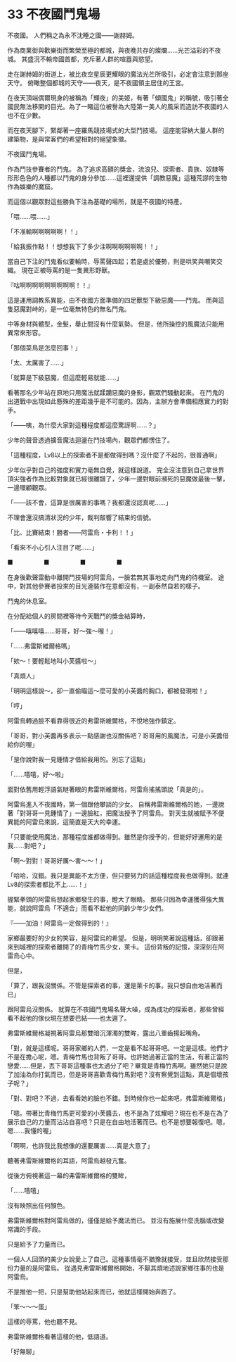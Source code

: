# 33 不夜國鬥鬼場

不夜國。
人們稱之為永不沈睡之國——謝赫姆。

作為商業街與歡樂街而繁榮至極的都城，與夜晚共存的燦爛……光芒溢彩的不夜城。
其盛況不輸帝國首都，充斥著人群的喧囂與慾望。

走在謝赫姆的街道上，被比夜空星辰更耀眼的魔法光芒所吸引，必定會注意到那座天守。
俯瞰整個都城的天守——夜天，是不夜國領主居住的王宮。

在夜天頂端偶爾現身的被稱為「輝夜」的美姬，有著「傾國鬼」的稱號，吸引著全國民無法移開的目光。為了一睹這位被譽為大陸第一美人的風采而造訪不夜國的人也不在少數。

而在夜天腳下，緊鄰著一座羅馬競技場式的大型鬥技場。
這座能容納大量人群的建築物，是與常客們的希望相對的絕望象徵。

不夜國鬥鬼場。

作為鬥技參賽者的鬥鬼。
為了追求高額的獎金，流浪兒、探索者、貴族、奴隸等形形色色的人種都以鬥鬼的身分參加……這裡還提供「調教惡魔」這種荒謬的生物作為娛樂的魔窟。

而這個以觀眾對這些勝負下注為基礎的場所，就是不夜國的特產。

「喂……喂……」

「不准輸啊啊啊啊啊！！」

「給我振作點！！想想我下了多少注啊啊啊啊啊啊！！」

當自己下注的鬥鬼看似要輸時，辱罵聲四起；若是處於優勢，則是哄笑與嘲笑交織。
現在正被辱罵的是一隻異形野獸。

『咕啊啊啊啊啊啊啊啊啊！！』

這是運用調教系異能，由不夜國方面準備的四足獸型下級惡魔——鬥鬼。
而與這隻惡魔對峙的，是一位毫無特色的無名鬥鬼。

中等身材與體型，金髮，舉止間沒有什麼氣勢。
但是，他所操控的風魔法只能用異常來形容。

「那個菜鳥是怎麼回事！」

「太、太厲害了……」

「就算是下級惡魔，但這麼輕易就能……」

看著那名少年站在原地只用魔法就蹂躪惡魔的身影，觀眾們騷動起來。
在鬥鬼的出道戰中出現如此懸殊的差距幾乎是不可能的。因為，主辦方會準備相應實力的對手。

「——咦，為什麼大家對這種程度都這麼驚訝啊……？」

少年的聲音透過擴音魔法迴盪在鬥技場內，觀眾們都愣住了。

「這種程度，Lv8以上的探索者不是都做得到嗎？沒什麼了不起的，很普通啊」

少年似乎對自己的強度和實力毫無自覺，就這樣說道。
完全沒注意到自己拿世界頂尖強者作為比較對象就已經很離譜了，少年一邊對眼前瀕死的惡魔做最後一擊，一邊環顧觀眾。

「——該不會，這算是很厲害的事嗎？我都還沒認真呢……」

不理會還沒搞清狀況的少年，裁判敲響了結束的信號。

「比、比賽結束！勝者——阿雷烏・卡利！！」

「看來不小心引人注目了呢……」

■　　　　　■　　　　　■　　　　　■

在身後歡聲雷動中離開鬥技場的阿雷烏，一臉若無其事地走向鬥鬼的待機室。
途中，對其他參賽者投來的目光連裝作在意都沒有，一副泰然自若的樣子。

鬥鬼的休息室。

在分配給個人的房間裡等待今天戰鬥的獎金結算時，

「——嘻嘻嘻……哥哥，好～強～喔！」

「……弗雷斯維爾格嗎」

「欸～！要輕鬆地叫小芙醬啦～」

「真煩人」

「明明這樣說～，卻一直偷瞄這～麼可愛的小芙醬的胸口，都被發現啦！」

「哼」

阿雷烏轉過臉不看靠得很近的弗雷斯維爾格，不悅地強作鎮定。

「哥哥，對小芙醬再多表示一點感謝也沒關係吧？哥哥用的風魔法，可是小芙醬借給你的喔」

「是你說對我一見鍾情才借給我用的。別忘了這點」

「……嘻嘻，好～啦」

面對依舊用輕浮語氣瞇著眼的弗雷斯維爾格，阿雷烏搖搖頭說「真是的」。

阿雷烏進入不夜國時，第一個跟他攀談的少女。
自稱弗雷斯維爾格的她，一邊說著「對哥哥一見鍾情了」一邊臉紅，把魔法授予了阿雷烏。
對天生就被賦予不便異能的阿雷烏來說，這簡直是天大的幸運。

「只要能使用魔法，那種程度誰都做得到。雖然是你授予的，但能好好運用的是我……對吧？」

「啊～對對！哥哥好厲～害～～！」

「哈哈，沒錯。我只是異能不太方便，但只要努力的話這種程度我也做得到。就連Lv8的探索者都比不上……！」

握緊拳頭的阿雷烏想起家鄉發生的事，瞪大了眼睛。
那些只因為幸運獲得強大異能，就說阿雷烏「不適合」而看不起他的同齡少年少女們。

『——加油！阿雷烏一定做得到的！』

家鄉最要好的少女的笑容，是阿雷烏的希望。
但是，明明笑著說這種話，卻跟著來到城裡的探索者離開了的青梅竹馬少女，萊卡。
這份背叛的記憶，深深刻在阿雷烏心中。

但是，

「算了，跟我沒關係。不管是探索者的事，還是萊卡的事。我只想自由地活著而已」

跟阿雷烏沒關係。
就算在不夜國鬥鬼場名聲大噪，成為成功的探索者，那些曾經看不起他的傢伙現在想要巴結——也太遲了。

弗雷斯維爾格凝視著阿雷烏那雙暗沉渾濁的雙眸，露出八重齒揚起嘴角。

「對，就是這樣呢。哥哥家鄉的人們，一定是看不起哥哥吧。一定是這樣。他們才不是在擔心呢，嗯。青梅竹馬也背叛了哥哥。也許她過著正當的生活，有著正當的戀愛……但是，丟下哥哥這種事也太過分了吧？畢竟是青梅竹馬啊。雖然她只是說了加油為你打氣而已，但是哥哥喜歡青梅竹馬對吧？沒有察覺到這點，真是個壞孩子呢？」

「對、對吧？不過，去看看她的臉也不錯。到時候你也一起來吧，弗雷斯維爾格」

「嗯。帶著比青梅竹馬更可愛的小芙醬去，也不是為了炫耀吧？現在也不是在為了展示自己的力量而沾沾自喜吧？只是在自由地活著而已。也不是想要報復吧。嗯，嗯……我懂的喔」

「啊啊，也許我比我想像的還要厲害……真是大意了」

聽著弗雷斯維爾格的耳語，阿雷烏越發亢奮。

從後方俯視著這一幕的弗雷斯維爾格的雙眸，

「……嘻嘻」

沒有映照出任何顏色。

弗雷斯維爾格對阿雷烏做的，僅僅是給予魔法而已。
並沒有施展什麼洗腦或改變常識的手段。

只是給予了力量而已。

一個人人回頭的美少女說愛上了自己。這種事情毫不猶豫就接受，並且欣然接受那份力量的是阿雷烏。
從遇見弗雷斯維爾格開始，不厭其煩地述說家鄉往事的也是阿雷烏。

不是推他一把，只是幫助他站起來而已，他就這樣開始奔跑了。

「笨～～～蛋」

這樣的辱罵，他也聽不見。

弗雷斯維爾格看著這樣的他，低語道。

「好無聊」